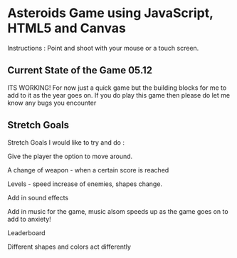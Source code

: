 # Asteroids Game using JavaScript, HTML5 and Canvas

Instructions : Point and shoot with your mouse or a touch screen.

## Current State of the Game 05.12

ITS WORKING! For now just a quick game but the building blocks for me to add to it as the year goes on.
If you do play this game then please do let me know any bugs you encounter

## Stretch Goals

Stretch Goals I would like to try and do :

Give the player the option to move around.

A change of weapon - when a certain score is reached

Levels - speed increase of enemies, shapes change.

Add in sound effects

Add in music for the game, music alsom speeds up as the game goes on to add to anxiety!

Leaderboard

Different shapes and colors act differently
